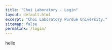 ```yaml
---
title: "Choi Laboratory - Login"
layout: default.html
excerpt: "Choi Laboratory Purdue University."
sitemap: false
permalink: /login/
---
```

hello
